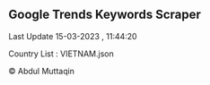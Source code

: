 

## Google Trends Keywords Scraper 
 
Last Update 15-03-2023 , 11:44:20

Country List :
VIETNAM.json



© Abdul Muttaqin 
